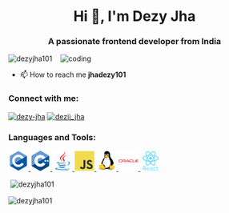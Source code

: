 <h1 align="center">Hi 👋, I'm Dezy Jha</h1>
<h3 align="center">A passionate frontend developer from India</h3>
<img align="right" alt="coding" width="400" src="https://www.bing.com/th/id/OGC.fa047d0f786403db4be5b92a8cb952b3?pid=1.7&rurl=https%3a%2f%2fc.tenor.com%2fwhgQwNlVvNkAAAAj%2fxero-code.gif&ehk=5it3Uy3aZsl8aocrvUM24i%2bP%2bmJRZPZCIzKSJaDuuKY%3d">

<p align="left"> <img src="https://komarev.com/ghpvc/?username=dezyjha101&label=Profile%20views&color=0e75b6&style=flat" alt="dezyjha101" /> </p>

- 📫 How to reach me **jhadezy101**

<h3 align="left">Connect with me:</h3>
<p align="left">
<a href="https://linkedin.com/in/dezy-jha" target="blank"><img align="center" src="https://raw.githubusercontent.com/rahuldkjain/github-profile-readme-generator/master/src/images/icons/Social/linked-in-alt.svg" alt="dezy-jha" height="30" width="40" /></a>
<a href="https://instagram.com/dezii_jha" target="blank"><img align="center" src="https://raw.githubusercontent.com/rahuldkjain/github-profile-readme-generator/master/src/images/icons/Social/instagram.svg" alt="dezii_jha" height="30" width="40" /></a>
</p>

<h3 align="left">Languages and Tools:</h3>
<p align="left"> <a href="https://www.cprogramming.com/" target="_blank" rel="noreferrer"> <img src="https://raw.githubusercontent.com/devicons/devicon/master/icons/c/c-original.svg" alt="c" width="40" height="40"/> </a> <a href="https://www.w3schools.com/cpp/" target="_blank" rel="noreferrer"> <img src="https://raw.githubusercontent.com/devicons/devicon/master/icons/cplusplus/cplusplus-original.svg" alt="cplusplus" width="40" height="40"/> </a> <a href="https://www.java.com" target="_blank" rel="noreferrer"> <img src="https://raw.githubusercontent.com/devicons/devicon/master/icons/java/java-original.svg" alt="java" width="40" height="40"/> </a> <a href="https://developer.mozilla.org/en-US/docs/Web/JavaScript" target="_blank" rel="noreferrer"> <img src="https://raw.githubusercontent.com/devicons/devicon/master/icons/javascript/javascript-original.svg" alt="javascript" width="40" height="40"/> </a> <a href="https://www.linux.org/" target="_blank" rel="noreferrer"> <img src="https://raw.githubusercontent.com/devicons/devicon/master/icons/linux/linux-original.svg" alt="linux" width="40" height="40"/> </a> <a href="https://www.oracle.com/" target="_blank" rel="noreferrer"> <img src="https://raw.githubusercontent.com/devicons/devicon/master/icons/oracle/oracle-original.svg" alt="oracle" width="40" height="40"/> </a> <a href="https://reactjs.org/" target="_blank" rel="noreferrer"> <img src="https://raw.githubusercontent.com/devicons/devicon/master/icons/react/react-original-wordmark.svg" alt="react" width="40" height="40"/> </a> </p>

<p>&nbsp;<img align="center" src="https://github-readme-stats.vercel.app/api?username=dezyjha101&show_icons=true&locale=en" alt="dezyjha101" /></p>

<p><img align="center" src="https://github-readme-streak-stats.herokuapp.com/?user=dezyjha101&" alt="dezyjha101" /></p>
